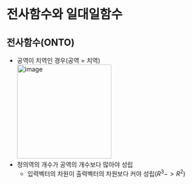 # 전사함수와 일대일함수

## 전사함수(ONTO)

- 공역이 치역인 경우(공역 = 치역) <br/>
  <img width="215" alt="image" src="https://github.com/y100861/Linear_Algebra/assets/107607076/53d923e8-f6a9-4af8-b41c-f1206f0ab64e"> <br/>
 - 정의역의 개수가 공역의 개수보다 많아야 성립
   - 입력벡터의 차원이 출력벡터의 차원보다 커야 성립($R^3 -> R^2$) 
